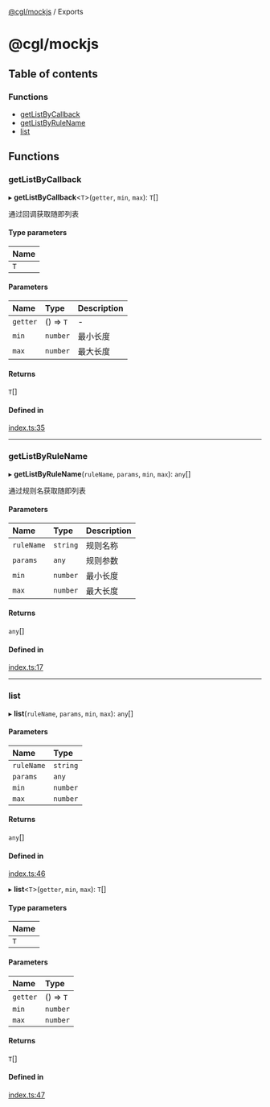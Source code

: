 [@cgl/mockjs](README.md) / Exports

# @cgl/mockjs

## Table of contents

### Functions

- [getListByCallback](modules.md#getlistbycallback)
- [getListByRuleName](modules.md#getlistbyrulename)
- [list](modules.md#list)

## Functions

### getListByCallback

▸ **getListByCallback**<`T`\>(`getter`, `min`, `max`): `T`[]

通过回调获取随即列表

#### Type parameters

| Name |
| :------ |
| `T` |

#### Parameters

| Name | Type | Description |
| :------ | :------ | :------ |
| `getter` | () => `T` | - |
| `min` | `number` | 最小长度 |
| `max` | `number` | 最大长度 |

#### Returns

`T`[]

#### Defined in

[index.ts:35](https://github.com/turnvoid/mockjs/blob/64cb248/packages/cgl/src/list/index.ts#L35)

___

### getListByRuleName

▸ **getListByRuleName**(`ruleName`, `params`, `min`, `max`): `any`[]

通过规则名获取随即列表

#### Parameters

| Name | Type | Description |
| :------ | :------ | :------ |
| `ruleName` | `string` | 规则名称 |
| `params` | `any` | 规则参数 |
| `min` | `number` | 最小长度 |
| `max` | `number` | 最大长度 |

#### Returns

`any`[]

#### Defined in

[index.ts:17](https://github.com/turnvoid/mockjs/blob/64cb248/packages/cgl/src/list/index.ts#L17)

___

### list

▸ **list**(`ruleName`, `params`, `min`, `max`): `any`[]

#### Parameters

| Name | Type |
| :------ | :------ |
| `ruleName` | `string` |
| `params` | `any` |
| `min` | `number` |
| `max` | `number` |

#### Returns

`any`[]

#### Defined in

[index.ts:46](https://github.com/turnvoid/mockjs/blob/64cb248/packages/cgl/src/list/index.ts#L46)

▸ **list**<`T`\>(`getter`, `min`, `max`): `T`[]

#### Type parameters

| Name |
| :------ |
| `T` |

#### Parameters

| Name | Type |
| :------ | :------ |
| `getter` | () => `T` |
| `min` | `number` |
| `max` | `number` |

#### Returns

`T`[]

#### Defined in

[index.ts:47](https://github.com/turnvoid/mockjs/blob/64cb248/packages/cgl/src/list/index.ts#L47)

